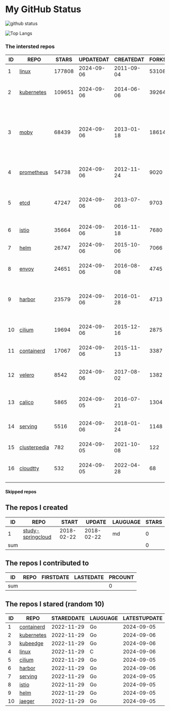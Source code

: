 # My GitHub Status

<img src="https://github-readme-stats-1.yihong0618.vercel.app/api?username=daoqingniu&show_icons=true&&&hide_title=true&count_private=true" alt="github status" />

![Top Langs](https://github-readme-stats-1.yihong0618.vercel.app/api/top-langs/?username=daoqingniu&layout=compact)

<!--START_SECTION:github_repos-->
### The intersted repos
| ID |                              REPO                               | STARS  | UPDATEDAT  | CREATEDAT  | FORKSCOUNT |                                                DESCRIPTIONS                                                |
|----|-----------------------------------------------------------------|--------|------------|------------|------------|------------------------------------------------------------------------------------------------------------|
|  1 | [linux](https://github.com/torvalds/linux)                      | 177808 | 2024-09-06 | 2011-09-04 |      53108 | Linux kernel source tree                                                                                   |
|  2 | [kubernetes](https://github.com/kubernetes/kubernetes)          | 109651 | 2024-09-06 | 2014-06-06 |      39264 | Production-Grade Container Scheduling and Management                                                       |
|  3 | [moby](https://github.com/moby/moby)                            |  68439 | 2024-09-06 | 2013-01-18 |      18614 | The Moby Project - a collaborative project for the container ecosystem to assemble container-based systems |
|  4 | [prometheus](https://github.com/prometheus/prometheus)          |  54738 | 2024-09-06 | 2012-11-24 |       9020 | The Prometheus monitoring system and time series database.                                                 |
|  5 | [etcd](https://github.com/etcd-io/etcd)                         |  47247 | 2024-09-06 | 2013-07-06 |       9703 | Distributed reliable key-value store for the most critical data of a distributed system                    |
|  6 | [istio](https://github.com/istio/istio)                         |  35664 | 2024-09-06 | 2016-11-18 |       7680 | Connect, secure, control, and observe services.                                                            |
|  7 | [helm](https://github.com/helm/helm)                            |  26747 | 2024-09-06 | 2015-10-06 |       7066 | The Kubernetes Package Manager                                                                             |
|  8 | [envoy](https://github.com/envoyproxy/envoy)                    |  24651 | 2024-09-06 | 2016-08-08 |       4745 | Cloud-native high-performance edge/middle/service proxy                                                    |
|  9 | [harbor](https://github.com/goharbor/harbor)                    |  23579 | 2024-09-06 | 2016-01-28 |       4713 | An open source trusted cloud native registry project that stores, signs, and scans content.                |
| 10 | [cilium](https://github.com/cilium/cilium)                      |  19694 | 2024-09-06 | 2015-12-16 |       2875 | eBPF-based Networking, Security, and Observability                                                         |
| 11 | [containerd](https://github.com/containerd/containerd)          |  17067 | 2024-09-06 | 2015-11-13 |       3387 | An open and reliable container runtime                                                                     |
| 12 | [velero](https://github.com/vmware-tanzu/velero)                |   8542 | 2024-09-06 | 2017-08-02 |       1382 | Backup and migrate Kubernetes applications and their persistent volumes                                    |
| 13 | [calico](https://github.com/projectcalico/calico)               |   5865 | 2024-09-05 | 2016-07-21 |       1304 | Cloud native networking and network security                                                               |
| 14 | [serving](https://github.com/knative/serving)                   |   5516 | 2024-09-06 | 2018-01-24 |       1148 | Kubernetes-based, scale-to-zero, request-driven compute                                                    |
| 15 | [clusterpedia](https://github.com/clusterpedia-io/clusterpedia) |    782 | 2024-09-05 | 2021-10-08 |        122 | The Encyclopedia of Kubernetes clusters                                                                    |
| 16 | [cloudtty](https://github.com/cloudtty/cloudtty)                |    532 | 2024-09-05 | 2022-04-28 |         68 | A Friendly Kubernetes CloudShell (Web Terminal) !                                                          |



#### Skipped repos
<!--END_SECTION:github_repos-->

<!--START_SECTION:my_github-->
## The repos I created
| ID  |                                 REPO                                 |   START    |   UPDATE   | LAUGUAGE | STARS |
|-----|----------------------------------------------------------------------|------------|------------|----------|-------|
|   1 | [study-springcloud](https://github.com/daoqingniu/study-springcloud) | 2018-02-22 | 2018-02-22 | md       |     0 |
| sum |                                                                      |            |            |          |     0 |

## The repos I contributed to
| ID  | REPO | FIRSTDATE | LASTEDATE | PRCOUNT |
|-----|------|-----------|-----------|---------|
| sum |      |           |           |       0 |

## The repos I stared (random 10)
| ID |                          REPO                          | STAREDDATE | LAUGUAGE | LATESTUPDATE |
|----|--------------------------------------------------------|------------|----------|--------------|
|  1 | [containerd](https://github.com/containerd/containerd) | 2022-11-29 | Go       | 2024-09-05   |
|  2 | [kubernetes](https://github.com/kubernetes/kubernetes) | 2022-11-29 | Go       | 2024-09-06   |
|  3 | [kubeedge](https://github.com/kubeedge/kubeedge)       | 2022-11-29 | Go       | 2024-09-06   |
|  4 | [linux](https://github.com/torvalds/linux)             | 2022-11-29 | C        | 2024-09-06   |
|  5 | [cilium](https://github.com/cilium/cilium)             | 2022-11-29 | Go       | 2024-09-05   |
|  6 | [harbor](https://github.com/goharbor/harbor)           | 2022-11-29 | Go       | 2024-09-06   |
|  7 | [serving](https://github.com/knative/serving)          | 2022-11-29 | Go       | 2024-09-05   |
|  8 | [istio](https://github.com/istio/istio)                | 2022-11-29 | Go       | 2024-09-05   |
|  9 | [helm](https://github.com/helm/helm)                   | 2022-11-29 | Go       | 2024-09-05   |
| 10 | [jaeger](https://github.com/jaegertracing/jaeger)      | 2022-11-29 | Go       | 2024-09-05   |

<!--END_SECTION:my_github-->
